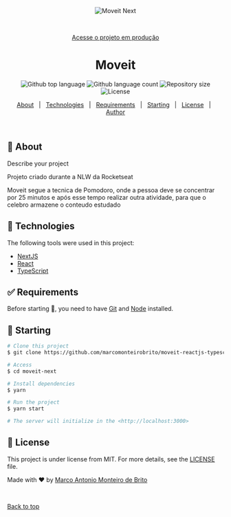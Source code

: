<div align="center" id="top"> 
  <img src="./.github/app.gif" alt="Moveit Next" />

&#xa0;

<a href="https://moveit-marcomonteirobrito.vercel.app/">Acesse o projeto em produção</a>

</div>

<h1 align="center">Moveit</h1>

<p align="center">
  <img alt="Github top language" src="https://img.shields.io/github/languages/top/marcomonteirobrito/moveit-reactjs-typescript?color=56BEB8">

  <img alt="Github language count" src="https://img.shields.io/github/languages/count/marcomonteirobrito/moveit-reactjs-typescript?color=56BEB8">

  <img alt="Repository size" src="https://img.shields.io/github/repo-size/marcomonteirobrito/moveit-reactjs-typescript?color=56BEB8">

  <img alt="License" src="https://img.shields.io/github/license/marcomonteirobrito/moveit-reactjs-typescript?color=56BEB8">

</p>

<p align="center">
  <a href="#dart-about">About</a> &#xa0; | &#xa0; 
  <a href="#rocket-technologies">Technologies</a> &#xa0; | &#xa0;
  <a href="#white_check_mark-requirements">Requirements</a> &#xa0; | &#xa0;
  <a href="#checkered_flag-starting">Starting</a> &#xa0; | &#xa0;
  <a href="#memo-license">License</a> &#xa0; | &#xa0;
  <a href="https://github.com/marcomonteirobrito" target="_blank">Author</a>
</p>

<br>

## :dart: About

Describe your project

<p>Projeto criado durante a NLW da Rocketseat</p>
<p>Moveit segue a tecnica de Pomodoro, onde a pessoa deve se concentrar por 25 minutos e após esse tempo realizar outra atividade, para que o celebro armazene o conteudo estudado</p>

## :rocket: Technologies

The following tools were used in this project:

-   [NextJS](https://nextjs.org/)
-   [React](https://pt-br.reactjs.org/)
-   [TypeScript](https://www.typescriptlang.org/)

## :white_check_mark: Requirements

Before starting :checkered_flag:, you need to have [Git](https://git-scm.com) and [Node](https://nodejs.org/en/) installed.

## :checkered_flag: Starting

```bash
# Clone this project
$ git clone https://github.com/marcomonteirobrito/moveit-reactjs-typescript

# Access
$ cd moveit-next

# Install dependencies
$ yarn

# Run the project
$ yarn start

# The server will initialize in the <http://localhost:3000>
```

## :memo: License

This project is under license from MIT. For more details, see the [LICENSE](LICENSE.md) file.

Made with :heart: by <a href="https://github.com/marcomonteirobrito" target="_blank">Marco Antonio Monteiro de Brito</a>

&#xa0;

<a href="#top">Back to top</a>
